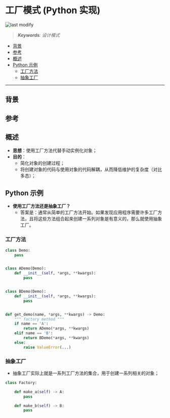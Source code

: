 工厂模式 (Python 实现)
===
<!--START_SECTION:badge-->

![last modify](https://img.shields.io/static/v1?label=last%20modify&message=2025-08-03%2022%3A42%3A16&color=yellowgreen&style=flat-square)

<!--END_SECTION:badge-->
<!--info
top: false
draft: false
hidden: false
level: 0
tag: [design_pattern]
-->

> ***Keywords**: 设计模式*

<!--START_SECTION:paper_title-->
<!--END_SECTION:paper_title-->

<!--START_SECTION:toc-->
- [背景](#背景)
- [参考](#参考)
- [概述](#概述)
- [Python 示例](#python-示例)
    - [工厂方法](#工厂方法)
    - [抽象工厂](#抽象工厂)
<!--END_SECTION:toc-->

---

## 背景


## 参考


## 概述
- **思想**：使用工厂方法代替手动实例化对象；
- **目的**：
    - 简化对象的创建过程；
    - 将创建对象的代码与使用对象的代码解耦，从而降低维护的复杂度（对比多态）；


## Python 示例

- **使用工厂方法还是抽象工厂？**
    - 答案是：通常从简单的工厂方法开始。如果发现应用程序需要许多工厂方法，且将这些方法组合起来创建一系列对象是有意义的，那么就使用抽象工厂。

### 工厂方法

```python
class Demo:
    pass


class ADemo(Demo):
    def __init__(self, *args, **kwargs):
        pass


class BDemo(Demo):
    def __init__(self, *args, **kwargs):
        pass


def get_demo(name, *args, **kwargs) -> Demo:
    """ factory method """
    if name == 'A':
        return ADemo(*args, **kwargs)
    elif name == 'B':
        return BDemo(*args, **kwargs)
    else:
        raise ValueError(...)
```


### 抽象工厂

- 抽象工厂实际上就是一系列工厂方法的集合，用于创建一系列相关的对象；
```python
class Factory:

    def make_a(self) -> A:
        pass

    def make_b(self) -> B:
        pass
```
